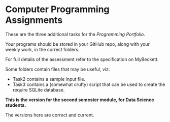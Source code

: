 # Computer Programming Assignments

These are the three additional tasks for the *Programming Portfolio*. 

Your programs should be stored in your GitHub repo, along with your weekly work, in the correct folders.

For full details of the assessment refer to the specification on MyBeckett.

Some folders contain files that may be useful, viz:
* Task2 contains a sample input file.
* Task3 contains a (somewhat crufty) script that can be used to create the require SQLite database.

**This is the version for the second semester module, for Data Science
students.**

The versions here are correct and current.
